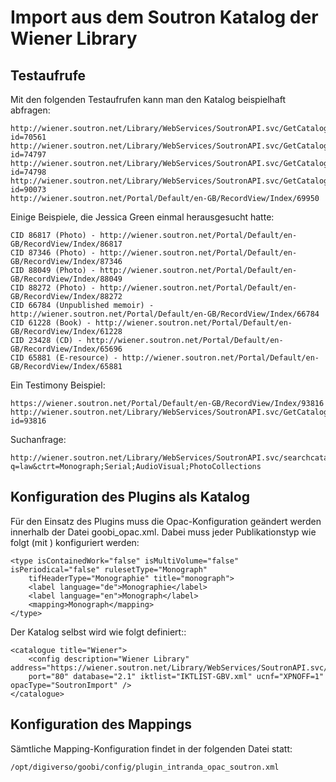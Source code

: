# Import aus dem Soutron Katalog der Wiener Library

## Testaufrufe

Mit den folgenden Testaufrufen kann man den Katalog beispielhaft abfragen:

	http://wiener.soutron.net/Library/WebServices/SoutronAPI.svc/GetCatalogue?id=70561
	http://wiener.soutron.net/Library/WebServices/SoutronAPI.svc/GetCatalogue?id=74797
	http://wiener.soutron.net/Library/WebServices/SoutronAPI.svc/GetCatalogue?id=74798
	http://wiener.soutron.net/Library/WebServices/SoutronAPI.svc/GetCatalogue?id=90073
	http://wiener.soutron.net/Portal/Default/en-GB/RecordView/Index/69950

Einige Beispiele, die Jessica Green einmal herausgesucht hatte:

	CID 86817 (Photo) - http://wiener.soutron.net/Portal/Default/en-GB/RecordView/Index/86817
	CID 87346 (Photo) - http://wiener.soutron.net/Portal/Default/en-GB/RecordView/Index/87346
	CID 88049 (Photo) - http://wiener.soutron.net/Portal/Default/en-GB/RecordView/Index/88049
	CID 88272 (Photo) - http://wiener.soutron.net/Portal/Default/en-GB/RecordView/Index/88272
	CID 66784 (Unpublished memoir) - http://wiener.soutron.net/Portal/Default/en-GB/RecordView/Index/66784
	CID 61228 (Book) - http://wiener.soutron.net/Portal/Default/en-GB/RecordView/Index/61228
	CID 23428 (CD) - http://wiener.soutron.net/Portal/Default/en-GB/RecordView/Index/65696
	CID 65881 (E-resource) - http://wiener.soutron.net/Portal/Default/en-GB/RecordView/Index/65881
	
Ein Testimony Beispiel:

	https://wiener.soutron.net/Portal/Default/en-GB/RecordView/Index/93816
	http://wiener.soutron.net/Library/WebServices/SoutronAPI.svc/GetCatalogue?id=93816
	
Suchanfrage:

	http://wiener.soutron.net/Library/WebServices/SoutronAPI.svc/searchcatalogues?q=law&ctrt=Monograph;Serial;AudioVisual;PhotoCollections

## Konfiguration des Plugins als Katalog

Für den Einsatz des Plugins muss die Opac-Konfiguration geändert werden innerhalb der Datei goobi_opac.xml. Dabei muss jeder Publikationstyp wie folgt (mit <mapping>) konfiguriert werden:

	<type isContainedWork="false" isMultiVolume="false" isPeriodical="false" rulesetType="Monograph" 
		tifHeaderType="Monographie" title="monograph">
		<label language="de">Monographie</label>
		<label language="en">Monograph</label>
		<mapping>Monograph</mapping>
	</type>

Der Katalog selbst wird wie folgt definiert::

	<catalogue title="Wiener">
		<config description="Wiener Library" address="https://wiener.soutron.net/Library/WebServices/SoutronAPI.svc/GetCatalogue"
		port="80" database="2.1" iktlist="IKTLIST-GBV.xml" ucnf="XPNOFF=1" opacType="SoutronImport" />
	</catalogue>
    

## Konfiguration des Mappings 

Sämtliche Mapping-Konfiguration findet in der folgenden Datei statt:
 
	/opt/digiverso/goobi/config/plugin_intranda_opac_soutron.xml
    
    